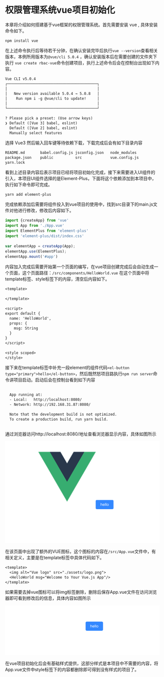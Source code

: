 # 权限管理系统vue项目初始化
本章将介绍如何搭建基于vue框架的权限管理系统。首先需要安装 vue  , 具体安装命令如下。

```shell
npm install vue
```

在上述命令执行后等待若干分钟，在确认安装完毕后执行`vue --version`查看相关版本，本例所用版本为`@vue/cli 5.0.4` ，确认安装版本后在需要创建的文件夹下执行 `vue create rbac-vue`命令创建项目，执行上述命令后会在控制台出现如下内容。

```shell
Vue CLI v5.0.4
┌─────────────────────────────────────────┐
│                                         │
│   New version available 5.0.4 → 5.0.8   │
│    Run npm i -g @vue/cli to update!     │
│                                         │
└─────────────────────────────────────────┘

? Please pick a preset: (Use arrow keys)
❯ Default ([Vue 3] babel, eslint) 
  Default ([Vue 2] babel, eslint) 
  Manually select features 

```

选择 Vue3 然后输入回车键等待依赖下载，下载完成后会有如下目录内容
```shell
README.md       babel.config.js jsconfig.json   node_modules    package.json    public          src             vue.config.js   yarn.lock
```

看到上述目录内容后表示项目已经将项目初始化完成，接下来需要进入UI组件的引入，本项目UI组件选择的是Element-Plus，下面将这个依赖添加到本项目中，执行如下命令即可完成。

```shell
yarn add element-plus
```

完成依赖添加后需要将组件投入到vue项目的使用中，找到src目录下的main.js文件对他进行修改，修改后内容如下。


```js
import {createApp} from 'vue'
import App from './App.vue'
import ElementPlus from 'element-plus'
import 'element-plus/dist/index.css'

var elementApp = createApp(App);
elementApp.use(ElementPlus);
elementApp.mount('#app')
```

内容加入完成后需要开始第一个页面的编写，在vue项目创建完成后会自动生成一个页面，这个页面路径：`/src/components/HelloWorld.vue` 在这个页面中将template标签、style标签下的内容，清空后内容如下。
```vue
<template>

</template>

<script>
export default {
  name: 'HelloWorld',
  props: {
    msg: String
  }
}
</script>

<style scoped>
</style>

```

接下来在template标签中补充一段element的组件代码`<el-button type="primary">hello</el-button>`，然后既然怒项目路执行`npm run server`命令讲项目启动。启动后会在控制台看到如下内容
```shell

  App running at:
  - Local:   http://localhost:8080/ 
  - Network: http://192.168.31.87:8080/

  Note that the development build is not optimized.
  To create a production build, run yarn build.


```
通过浏览器访问http://localhost:8080/地址查看浏览器显示内容，具体如图所示

![image-20220729174113194](images/image-20220729174113194.png)

在该页面中出现了额外的VUE图标，这个图标的内容在`/src/App.vue`文件中，有相关定义，主要是在template标签中具体代码如下。

```
<template>
  <img alt="Vue logo" src="./assets/logo.png">
  <HelloWorld msg="Welcome to Your Vue.js App"/>
</template>
```

如果需要去掉vue图标可以将img标签删除，删除后保存App.vue文件在访问浏览器即可看到修改后的信息，具体内容如图所示

![image-20220729174311923](images/image-20220729174311923.png)

在vue项目初始化后会有基础样式提供，这部分样式是本项目中不需要的内容，将App.vue文件中style标签下的内容都删除即可得到没有样式的项目了。